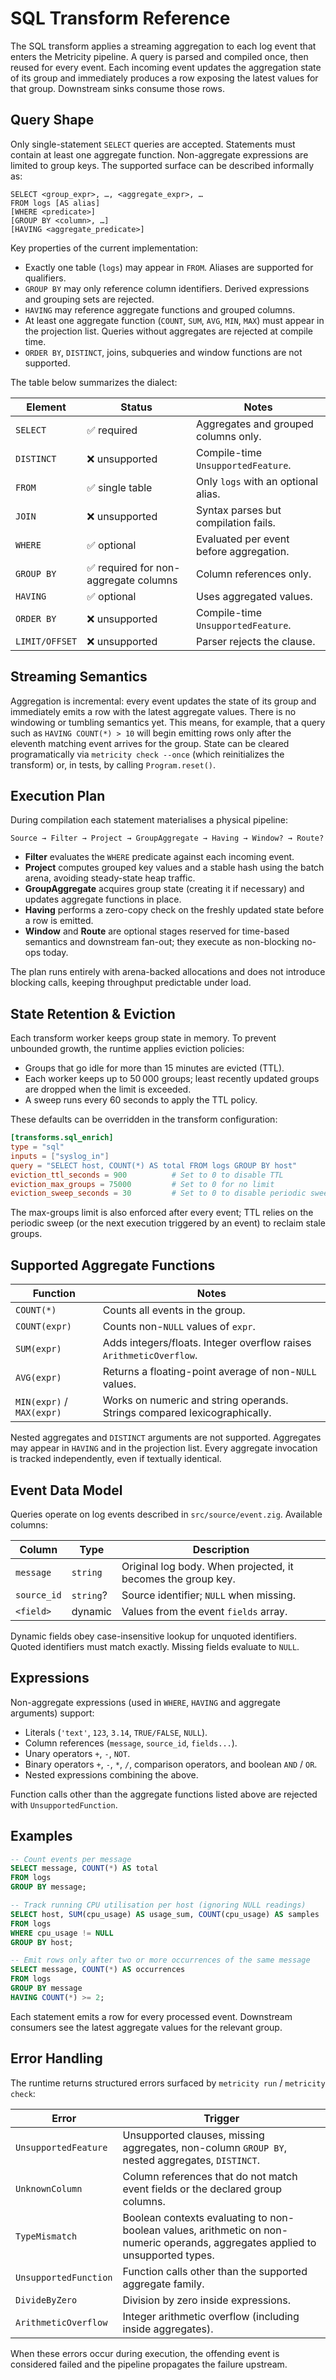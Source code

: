 # SQL Transform Reference

The SQL transform applies a streaming aggregation to each log event that enters the Metricity
pipeline. A query is parsed and compiled once, then reused for every event. Each incoming event
updates the aggregation state of its group and immediately produces a row exposing the latest
values for that group. Downstream sinks consume those rows.

## Query Shape

Only single-statement `SELECT` queries are accepted. Statements must contain at least one aggregate
function. Non-aggregate expressions are limited to group keys. The supported surface can be
described informally as:

```
SELECT <group_expr>, …, <aggregate_expr>, …
FROM logs [AS alias]
[WHERE <predicate>]
[GROUP BY <column>, …]
[HAVING <aggregate_predicate>]
```

Key properties of the current implementation:

- Exactly one table (`logs`) may appear in `FROM`. Aliases are supported for qualifiers.
- `GROUP BY` may only reference column identifiers. Derived expressions and grouping sets are
  rejected.
- `HAVING` may reference aggregate functions and grouped columns.
- At least one aggregate function (`COUNT`, `SUM`, `AVG`, `MIN`, `MAX`) must appear in the
  projection list. Queries without aggregates are rejected at compile time.
- `ORDER BY`, `DISTINCT`, joins, subqueries and window functions are not supported.

The table below summarizes the dialect:

| Element        | Status                     | Notes |
| -------------- | -------------------------- | ----- |
| `SELECT`       | ✅ required                | Aggregates and grouped columns only. |
| `DISTINCT`     | ❌ unsupported             | Compile-time `UnsupportedFeature`. |
| `FROM`         | ✅ single table            | Only `logs` with an optional alias. |
| `JOIN`         | ❌ unsupported             | Syntax parses but compilation fails. |
| `WHERE`        | ✅ optional                | Evaluated per event before aggregation. |
| `GROUP BY`     | ✅ required for non-aggregate columns | Column references only. |
| `HAVING`       | ✅ optional                | Uses aggregated values. |
| `ORDER BY`     | ❌ unsupported             | Compile-time `UnsupportedFeature`. |
| `LIMIT/OFFSET` | ❌ unsupported             | Parser rejects the clause. |

## Streaming Semantics

Aggregation is incremental: every event updates the state of its group and immediately emits a row
with the latest aggregate values. There is no windowing or tumbling semantics yet. This means, for
example, that a query such as `HAVING COUNT(*) > 10` will begin emitting rows only after the eleventh
matching event arrives for the group. State can be cleared programatically via `metricity check
--once` (which reinitializes the transform) or, in tests, by calling `Program.reset()`.

## Execution Plan

During compilation each statement materialises a physical pipeline:

```
Source → Filter → Project → GroupAggregate → Having → Window? → Route?
```

- **Filter** evaluates the `WHERE` predicate against each incoming event.
- **Project** computes grouped key values and a stable hash using the batch arena, avoiding
  steady-state heap traffic.
- **GroupAggregate** acquires group state (creating it if necessary) and updates aggregate
  functions in place.
- **Having** performs a zero-copy check on the freshly updated state before a row is emitted.
- **Window** and **Route** are optional stages reserved for time-based semantics and downstream
  fan-out; they execute as non-blocking no-ops today.

The plan runs entirely with arena-backed allocations and does not introduce blocking calls, keeping
throughput predictable under load.

## State Retention & Eviction

Each transform worker keeps group state in memory. To prevent unbounded growth, the runtime applies
eviction policies:

- Groups that go idle for more than 15 minutes are evicted (TTL).
- Each worker keeps up to 50 000 groups; least recently updated groups are dropped when the limit is
  exceeded.
- A sweep runs every 60 seconds to apply the TTL policy.

These defaults can be overridden in the transform configuration:

```toml
[transforms.sql_enrich]
type = "sql"
inputs = ["syslog_in"]
query = "SELECT host, COUNT(*) AS total FROM logs GROUP BY host"
eviction_ttl_seconds = 900          # Set to 0 to disable TTL
eviction_max_groups = 75000         # Set to 0 for no limit
eviction_sweep_seconds = 30         # Set to 0 to disable periodic sweeps
```

The max-groups limit is also enforced after every event; TTL relies on the periodic sweep (or the next
execution triggered by an event) to reclaim stale groups.

## Supported Aggregate Functions

| Function                | Notes |
| ----------------------- | ----- |
| `COUNT(*)`              | Counts all events in the group. |
| `COUNT(expr)`           | Counts non-`NULL` values of `expr`. |
| `SUM(expr)`             | Adds integers/floats. Integer overflow raises `ArithmeticOverflow`. |
| `AVG(expr)`             | Returns a floating-point average of non-`NULL` values. |
| `MIN(expr)` / `MAX(expr)` | Works on numeric and string operands. Strings compared lexicographically. |

Nested aggregates and `DISTINCT` arguments are not supported. Aggregates may appear in `HAVING` and
in the projection list. Every aggregate invocation is tracked independently, even if textually
identical.

## Event Data Model

Queries operate on log events described in `src/source/event.zig`. Available columns:

| Column        | Type      | Description |
| ------------- | --------- | ----------- |
| `message`     | `string`  | Original log body. When projected, it becomes the group key. |
| `source_id`   | `string`? | Source identifier; `NULL` when missing. |
| `<field>`     | dynamic   | Values from the event `fields` array. |

Dynamic fields obey case-insensitive lookup for unquoted identifiers. Quoted identifiers must match
exactly. Missing fields evaluate to `NULL`.

## Expressions

Non-aggregate expressions (used in `WHERE`, `HAVING` and aggregate arguments) support:

- Literals (`'text'`, `123`, `3.14`, `TRUE/FALSE`, `NULL`).
- Column references (`message`, `source_id`, `fields...`).
- Unary operators `+`, `-`, `NOT`.
- Binary operators `+`, `-`, `*`, `/`, comparison operators, and boolean `AND` / `OR`.
- Nested expressions combining the above.

Function calls other than the aggregate functions listed above are rejected with
`UnsupportedFunction`.

## Examples

```sql
-- Count events per message
SELECT message, COUNT(*) AS total
FROM logs
GROUP BY message;

-- Track running CPU utilisation per host (ignoring NULL readings)
SELECT host, SUM(cpu_usage) AS usage_sum, COUNT(cpu_usage) AS samples
FROM logs
WHERE cpu_usage != NULL
GROUP BY host;

-- Emit rows only after two or more occurrences of the same message
SELECT message, COUNT(*) AS occurrences
FROM logs
GROUP BY message
HAVING COUNT(*) >= 2;
```

Each statement emits a row for every processed event. Downstream consumers see the latest aggregate
values for the relevant group.

## Error Handling

The runtime returns structured errors surfaced by `metricity run` / `metricity check`:

| Error                   | Trigger |
| ----------------------- | ------- |
| `UnsupportedFeature`    | Unsupported clauses, missing aggregates, non-column `GROUP BY`, nested aggregates, `DISTINCT`. |
| `UnknownColumn`         | Column references that do not match event fields or the declared group columns. |
| `TypeMismatch`          | Boolean contexts evaluating to non-boolean values, arithmetic on non-numeric operands, aggregates applied to unsupported types. |
| `UnsupportedFunction`   | Function calls other than the supported aggregate family. |
| `DivideByZero`          | Division by zero inside expressions. |
| `ArithmeticOverflow`    | Integer arithmetic overflow (including inside aggregates). |

When these errors occur during execution, the offending event is considered failed and the pipeline
propagates the failure upstream.
